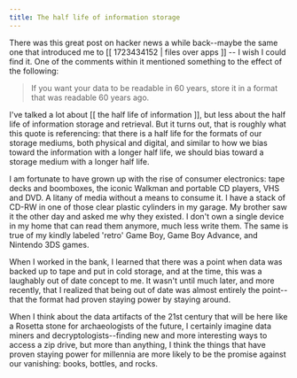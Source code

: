 ```yaml
---
title: The half life of information storage
---
```


There was this great post on hacker news a while back--maybe the same one that introduced me to [[ 1723434152 | files over apps ]] -- I wish I could find it. One of the comments within it mentioned something to the effect of the following:

> If you want your data to be readable in 60 years, store it in a format that was readable 60 years ago.

I've talked a lot about [[ the half life of information ]], but less about the half life of information storage and retrieval. But it turns out, that is roughly what this quote is referencing: that there is a half life for the formats of our storage mediums, both physical and digital, and similar to how we bias toward the information with a longer half life, we should bias toward a storage medium with a longer half life.

I am fortunate to have grown up with the rise of consumer electronics: tape decks and boomboxes, the iconic Walkman and portable CD players, VHS and DVD. A litany of media without a means to consume it. I have a stack of CD-RW in one of those clear plastic cylinders in my garage. My brother saw it the other day and asked me why they existed. I don't own a single device in my home that can read them anymore, much less write them. The same is true of my kindly labeled 'retro' Game Boy, Game Boy Advance, and Nintendo 3DS games.

When I worked in the bank, I learned that there was a point when data was backed up to tape and put in cold storage, and at the time, this was a laughably out of date concept to me. It wasn't until much later, and more recently, that I realized that being out of date was almost entirely the point--that the format had proven staying power by staying around.

When I think about the data artifacts of the 21st century that will be here like a Rosetta stone for archaeologists of the future, I certainly imagine data miners and decryptologists--finding new and more interesting ways to access a zip drive, but more than anything, I think the things that have proven staying power for millennia are more likely to be the promise against our vanishing: books, bottles, and rocks.
